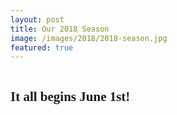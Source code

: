 ```yaml
---
layout: post
title: Our 2018 Season
image: /images/2018/2018-season.jpg
featured: true
---
```


<img src="{{ site.baseurl }}/images/2018/2018-season.jpg" alt="">
<h2 style="font-family:azo-sans-uber">It all begins June 1st!</h2>
<!-- <p>
  <form style="text-align:center" action="http://postplayhousetickets.com" method="link">
    <button class="online">Get Tickets Now!</button><br>
  </form>
</p> -->
